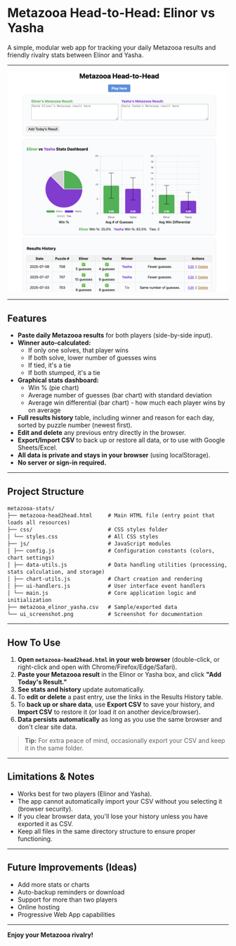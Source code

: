 # Metazooa Head-to-Head: Elinor vs Yasha

A simple, modular web app for tracking your daily Metazooa results and friendly rivalry stats between Elinor and Yasha.

---

![App Screenshot](ui_screenshot.png)

---

## Features

- **Paste daily Metazooa results** for both players (side-by-side input).
- **Winner auto-calculated:**  
  - If only one solves, that player wins  
  - If both solve, lower number of guesses wins  
  - If tied, it's a tie  
  - If both stumped, it's a tie  
- **Graphical stats dashboard:**  
  - Win % (pie chart)  
  - Average number of guesses (bar chart) with standard deviation
  - Average win differential (bar chart) - how much each player wins by on average
- **Full results history** table, including winner and reason for each day, sorted by puzzle number (newest first).
- **Edit and delete** any previous entry directly in the browser.
- **Export/Import CSV** to back up or restore all data, or to use with Google Sheets/Excel.
- **All data is private and stays in your browser** (using localStorage).
- **No server or sign-in required.**

---

## Project Structure

```
metazooa-stats/
├── metazooa-head2head.html     # Main HTML file (entry point that loads all resources)
├── css/                        # CSS styles folder
│ └── styles.css                # All CSS styles
├── js/                         # JavaScript modules
│ ├── config.js                 # Configuration constants (colors, chart settings)
│ ├── data-utils.js             # Data handling utilities (processing, stats calculation, and storage)
│ ├── chart-utils.js            # Chart creation and rendering
│ ├── ui-handlers.js            # User interface event handlers
│ └── main.js                   # Core application logic and initialization
├── metazooa_elinor_yasha.csv   # Sample/exported data
└── ui_screenshot.png           # Screenshot for documentation
```

---

## How To Use

1. **Open `metazooa-head2head.html` in your web browser** (double-click, or right-click and open with Chrome/Firefox/Edge/Safari).
2. **Paste your Metazooa result** in the Elinor or Yasha box, and click **"Add Today's Result."**
3. **See stats and history** update automatically.
4. To **edit or delete** a past entry, use the links in the Results History table.
5. To **back up or share data**, use **Export CSV** to save your history, and **Import CSV** to restore it (or load it on another device/browser).
6. **Data persists automatically** as long as you use the same browser and don't clear site data.

> **Tip:** For extra peace of mind, occasionally export your CSV and keep it in the same folder.

---

## Limitations & Notes

- Works best for two players (Elinor and Yasha).
- The app cannot automatically import your CSV without you selecting it (browser security).
- If you clear browser data, you'll lose your history unless you have exported it as CSV.
- Keep all files in the same directory structure to ensure proper functioning.

---

## Future Improvements (Ideas)

- Add more stats or charts
- Auto-backup reminders or download
- Support for more than two players
- Online hosting
- Progressive Web App capabilities

---

**Enjoy your Metazooa rivalry!**